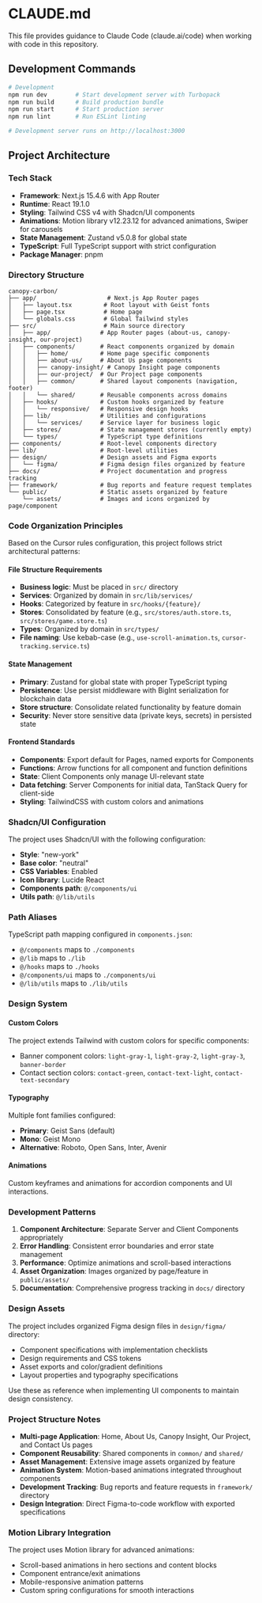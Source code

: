# CLAUDE.md

This file provides guidance to Claude Code (claude.ai/code) when working with code in this repository.

## Development Commands

```bash
# Development
npm run dev        # Start development server with Turbopack
npm run build      # Build production bundle
npm run start      # Start production server
npm run lint       # Run ESLint linting

# Development server runs on http://localhost:3000
```

## Project Architecture

### Tech Stack

- **Framework**: Next.js 15.4.6 with App Router
- **Runtime**: React 19.1.0
- **Styling**: Tailwind CSS v4 with Shadcn/UI components
- **Animations**: Motion library v12.23.12 for advanced animations, Swiper for carousels
- **State Management**: Zustand v5.0.8 for global state
- **TypeScript**: Full TypeScript support with strict configuration
- **Package Manager**: pnpm

### Directory Structure

```
canopy-carbon/
├── app/                    # Next.js App Router pages
│   ├── layout.tsx         # Root layout with Geist fonts
│   ├── page.tsx           # Home page
│   └── globals.css        # Global Tailwind styles
├── src/                   # Main source directory
│   ├── app/              # App Router pages (about-us, canopy-insight, our-project)
│   ├── components/       # React components organized by domain
│   │   ├── home/         # Home page specific components
│   │   ├── about-us/     # About Us page components
│   │   ├── canopy-insight/ # Canopy Insight page components
│   │   ├── our-project/  # Our Project page components
│   │   ├── common/       # Shared layout components (navigation, footer)
│   │   └── shared/       # Reusable components across domains
│   ├── hooks/            # Custom hooks organized by feature
│   │   └── responsive/   # Responsive design hooks
│   ├── lib/              # Utilities and configurations
│   │   └── services/     # Service layer for business logic
│   ├── stores/           # State management stores (currently empty)
│   └── types/            # TypeScript type definitions
├── components/           # Root-level components directory
├── lib/                  # Root-level utilities
├── design/               # Design assets and Figma exports
│   └── figma/            # Figma design files organized by feature
├── docs/                 # Project documentation and progress tracking
├── framework/            # Bug reports and feature request templates
└── public/               # Static assets organized by feature
    └── assets/           # Images and icons organized by page/component
```

### Code Organization Principles

Based on the Cursor rules configuration, this project follows strict architectural patterns:

#### File Structure Requirements

- **Business logic**: Must be placed in `src/` directory
- **Services**: Organized by domain in `src/lib/services/`
- **Hooks**: Categorized by feature in `src/hooks/{feature}/`
- **Stores**: Consolidated by feature (e.g., `src/stores/auth.store.ts`, `src/stores/game.store.ts`)
- **Types**: Organized by domain in `src/types/`
- **File naming**: Use kebab-case (e.g., `use-scroll-animation.ts`, `cursor-tracking.service.ts`)

#### State Management

- **Primary**: Zustand for global state with proper TypeScript typing
- **Persistence**: Use persist middleware with BigInt serialization for blockchain data
- **Store structure**: Consolidate related functionality by feature domain
- **Security**: Never store sensitive data (private keys, secrets) in persisted state

#### Frontend Standards

- **Components**: Export default for Pages, named exports for Components
- **Functions**: Arrow functions for all component and function definitions
- **State**: Client Components only manage UI-relevant state
- **Data fetching**: Server Components for initial data, TanStack Query for client-side
- **Styling**: TailwindCSS with custom colors and animations

### Shadcn/UI Configuration

The project uses Shadcn/UI with the following configuration:

- **Style**: "new-york"
- **Base color**: "neutral"
- **CSS Variables**: Enabled
- **Icon library**: Lucide React
- **Components path**: `@/components/ui`
- **Utils path**: `@/lib/utils`

### Path Aliases

TypeScript path mapping configured in `components.json`:

- `@/components` maps to `./components`
- `@/lib` maps to `./lib`
- `@/hooks` maps to `./hooks`
- `@/components/ui` maps to `./components/ui`
- `@/lib/utils` maps to `./lib/utils`

### Design System

#### Custom Colors

The project extends Tailwind with custom colors for specific components:

- Banner component colors: `light-gray-1`, `light-gray-2`, `light-gray-3`, `banner-border`
- Contact section colors: `contact-green`, `contact-text-light`, `contact-text-secondary`

#### Typography

Multiple font families configured:

- **Primary**: Geist Sans (default)
- **Mono**: Geist Mono
- **Alternative**: Roboto, Open Sans, Inter, Avenir

#### Animations

Custom keyframes and animations for accordion components and UI interactions.

### Development Patterns

1. **Component Architecture**: Separate Server and Client Components appropriately
2. **Error Handling**: Consistent error boundaries and error state management
3. **Performance**: Optimize animations and scroll-based interactions
4. **Asset Organization**: Images organized by page/feature in `public/assets/`
5. **Documentation**: Comprehensive progress tracking in `docs/` directory

### Design Assets

The project includes organized Figma design files in `design/figma/` directory:

- Component specifications with implementation checklists
- Design requirements and CSS tokens
- Asset exports and color/gradient definitions
- Layout properties and typography specifications

Use these as reference when implementing UI components to maintain design consistency.

### Project Structure Notes

- **Multi-page Application**: Home, About Us, Canopy Insight, Our Project, and Contact Us pages
- **Component Reusability**: Shared components in `common/` and `shared/`
- **Asset Management**: Extensive image assets organized by feature
- **Animation System**: Motion-based animations integrated throughout components
- **Development Tracking**: Bug reports and feature requests in `framework/` directory
- **Design Integration**: Direct Figma-to-code workflow with exported specifications

### Motion Library Integration

The project uses Motion library for advanced animations:

- Scroll-based animations in hero sections and content blocks
- Component entrance/exit animations
- Mobile-responsive animation patterns
- Custom spring configurations for smooth interactions
